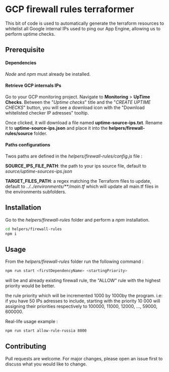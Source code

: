 # GCP firewall rules terraformer

This bit of code is used to automatically generate the terraform resources to whitelist all Google internal IPs used to ping our App Engine, allowing us to perform uptime checks.

## Prerequisite

#### Dependencies

_Node_ and _npm_ must already be installed.

#### Retrieve GCP internals IPs

Go to your GCP monitoring project. Navigate to **Monitoring** > **UpTime Checks**.
Between the "_Uptime checks_" title and the "_CREATE UPTIME CHECKS_" button, you will see a download icon with the "Download whitelisted checker IP adresses" tooltip.

Once clicked, it will download a file named **uptime-source-ips.txt**. Rename it to **uptime-source-ips.json** and place it into the **helpers/firewall-rules/source** folder.

#### Paths configurations

Twos paths are defined in the _helpers/firewall-rules/config.js_ file :

**SOURCE_IPS_FILE_PATH**: the path to your ips source file, default to _source/uptime-sources-ips.json_

**TARGET_FILES_PATH**: a regex matching the Terraform files to update, default to _../../environments/\*\*/main.tf_ which will update all main.tf files in the environments subfolders.

## Installation

Go to the _helpers/firewall-rules_ folder and perform a _npm_ installation.

```bash
cd helpers/firewall-rules
npm i
```

## Usage

From the _helpers/firewall-rules_ folder run the following command :

```bash
npm run start <firstDependencyName> <startingPriority>
```

**<firstDependencyName>** will be and already existing firewall rule, the "ALLOW" rule with the highest priority would be better.

**<startingPriority>** the rule priority which will be incremented 1000 by 1000by the program. i.e: if you have 50 IPs adresses to include, starting with the priority 10 000 will assigning their priorities respectively to 100000, 11000, 12000, ..., 59000, 600000.

Real-life usage example :

```bash
npm run start allow-rule-russia 8000
```

## Contributing

Pull requests are welcome. For major changes, please open an issue first to discuss what you would like to change.
